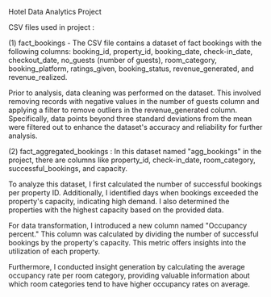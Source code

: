Hotel Data Analytics Project

CSV files used in project :

(1) fact_bookings - The CSV file contains a dataset of fact bookings with the following columns: booking_id, property_id, booking_date, check-in_date, checkout_date, no_guests (number of guests), room_category, booking_platform, ratings_given, booking_status, revenue_generated, and revenue_realized.

Prior to analysis, data cleaning was performed on the dataset. This involved removing records with negative values in the number of guests column and applying a filter to remove outliers in the revenue_generated column. Specifically, data points beyond three standard deviations from the mean were filtered out to enhance the dataset's accuracy and reliability for further analysis.

(2)  fact_aggregated_bookings  :  In this dataset named "agg_bookings" in the project, there are columns like property_id, check-in_date, room_category, successful_bookings, and capacity.

To analyze this dataset, I first calculated the number of successful bookings per property ID. Additionally, I identified days when bookings exceeded the property's capacity, indicating high demand. I also determined the properties with the highest capacity based on the provided data.

For data transformation, I introduced a new column named "Occupancy percent." This column was calculated by dividing the number of successful bookings by the property's capacity. This metric offers insights into the utilization of each property.

Furthermore, I conducted insight generation by calculating the average occupancy rate per room category, providing valuable information about which room categories tend to have higher occupancy rates on average.

